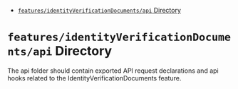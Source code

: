 <!-- START doctoc generated TOC please keep comment here to allow auto update -->
<!-- DON'T EDIT THIS SECTION, INSTEAD RE-RUN doctoc TO UPDATE -->

- [`features/identityVerificationDocuments/api` Directory](#featuresidentityverificationdocumentsapi-directory)

<!-- END doctoc generated TOC please keep comment here to allow auto update -->

# `features/identityVerificationDocuments/api` Directory

The api folder should contain exported API request declarations and api hooks related to the IdentityVerificationDocuments feature.
